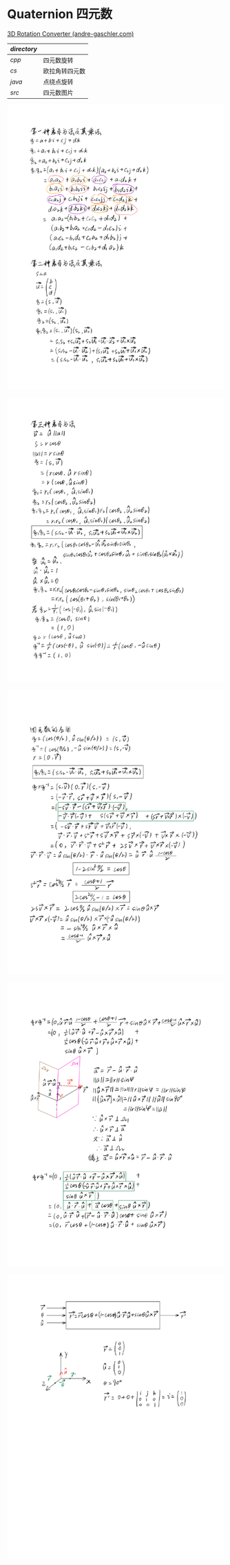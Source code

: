 # Quaternion 四元数

[3D Rotation Converter (andre-gaschler.com)](https://www.andre-gaschler.com/rotationconverter/)

| *directory* |                |
| ----------- | -------------- |
| *cpp*       | 四元数旋转     |
| *cs*        | 欧拉角转四元数 |
| *java*      | 点绕点旋转     |
| *src*       | 四元数图片     |

![1](src/1.png)

![2](src/2.png)

![3](src/3.png)

![4](src/4.png)

![5](src/5.png)
